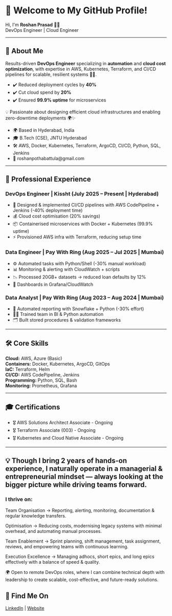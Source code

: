 <h1>👋 Welcome to My GitHub Profile!</h1>

<p>Hi, I'm <b>Roshan Prasad</b> 👨‍💻 <br>
DevOps Engineer | Cloud Engineer</p>

---

<h2>🌟 About Me</h2>

<p>
Results-driven <b>DevOps Engineer</b> specializing in <b>automation</b> and <b>cloud cost optimization</b>, 
with expertise in AWS, Kubernetes, Terraform, and CI/CD pipelines for scalable, resilient systems 🚀💼.
</p>

<ul>
  <li>✔️ Reduced deployment cycles by <b>40%</b></li>
  <li>✔️ Cut cloud spend by <b>20%</b></li>
  <li>✔️ Ensured <b>99.9% uptime</b> for microservices</li>
</ul>

<p>💡 Passionate about designing efficient cloud infrastructures and enabling zero-downtime deployments 🌍✨</p>

<ul>
  <li>🌍 Based in Hyderabad, India</li>
  <li>🎓 B.Tech (CSE), JNTU Hyderabad</li>
  <li>🛠️ AWS, Docker, Kubernetes, Terraform, ArgoCD, CI/CD, Python, SQL, Jenkins</li>
  <li>📧 roshanpothabattula@gmail.com</li>
</ul>

---

<h2>💼 Professional Experience</h2>

<h3>DevOps Engineer | Kissht (July 2025 – Present | Hyderabad)</h3>
<ul>
  <li>🚀 Designed & implemented CI/CD pipelines with AWS CodePipeline + Jenkins (-40% deployment time)</li>
  <li>💰 Cloud cost optimisation (20% savings)</li>
  <li>📦 Containerised microservices with Docker + Kubernetes (99.9% uptime)</li>
  <li>⚡ Provisioned AWS infra with Terraform, reducing setup time</li>
</ul>

<h3>Data Engineer | Pay With Ring (Aug 2025 – Jul 2025 | Mumbai)</h3>
<ul>
  <li>⚙️ Automated tasks with Python/Shell (-30% manual workload)</li>
  <li>📊 Monitoring & alerting with CloudWatch + scripts</li>
  <li>📉 Processed 20GB+ datasets → reduced loan defaults by 12%</li>
  <li>📡 Dashboards in Grafana/CloudWatch</li>
</ul>

<h3>Data Analyst | Pay With Ring (Aug 2023 – Aug 2024 | Mumbai)</h3>
<ul>
  <li>📑 Automated reporting with Snowflake + Python (-30% effort)</li>
  <li>👨‍🏫 Trained team in BI & Python automation</li>
  <li>🗂️ Built stored procedures & validation frameworks</li>
</ul>

---

<h2>🛠 Core Skills</h2>
<p>
<b>Cloud:</b> AWS, Azure (Basic)<br>
<b>Containers:</b> Docker, Kubernetes, ArgoCD, GitOps<br>
<b>IaC:</b> Terraform, Helm<br>
<b>CI/CD:</b> AWS CodePipeline, Jenkins<br>
<b>Programming:</b> Python, SQL, Bash<br>
<b>Monitoring:</b> Prometheus, Grafana
</p>

---

<h2>🎓 Certifications</h2>
<ul>
  <li>🎖️ AWS Solutions Architect Associate - Ongoing</li>
  <li>🎖️ Terraform Associate (003) - Ongoing</li>
  <li>🎖️ Kubernetes and Cloud Native Associate - Ongoing</li>
</ul>

---

<h2> 💡 Though I bring 2 years of hands-on experience, I naturally operate in a managerial & entrepreneurial mindset — always looking at the bigger picture while driving teams forward. </h2>

<h3> I thrive on: </h3>

<p> 

Team Organisation → Reporting, alerting, monitoring, documentation & regular knowledge transfers.

Optimisation → Reducing costs, modernising legacy systems with minimal overhead, and automating manual processes.

Team Enablement → Sprint planning, shift management, task assignment, reviews, and empowering teams with continuous learning.

Execution Excellence → Managing adhocs, short epics, and long epics effectively with a balance of speed & quality.

🌍 Open to remote DevOps roles, where I can combine technical depth with leadership to create scalable, cost-effective, and future-ready solutions.

</p>

<h2>🔗 Find Me On</h2>
<p>
<a href="https://www.linkedin.com/in/iamroshanprasad/">LinkedIn</a> | 
<a href="https://roshanprasadp.github.io/portfolio/">Website</a>
</p>
